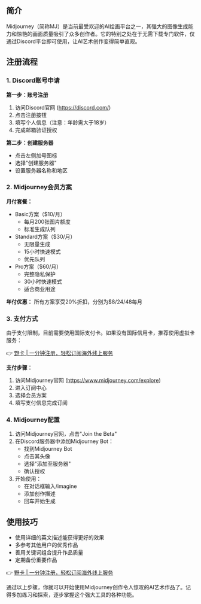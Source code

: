 ## **简介**

Midjourney（简称MJ）是当前最受欢迎的AI绘画平台之一，其强大的图像生成能力和惊艳的画面质量吸引了众多创作者。它的特别之处在于无需下载专门软件，仅通过Discord平台即可使用，让AI艺术创作变得简单直观。

## **注册流程**

### **1. Discord账号申请**

**第一步：账号注册**
1. 访问Discord官网 (https://discord.com/)
2. 点击注册按钮
3. 填写个人信息（注意：年龄需大于18岁）
4. 完成邮箱验证授权

**第二步：创建服务器**
- 点击左侧加号图标
- 选择"创建服务器"
- 设置服务器名称和地区

### **2. Midjourney会员方案**

**月付套餐：**
- Basic方案（$10/月）
  - 每月200张图片额度
  - 标准生成队列
- Standard方案（$30/月）
  - 无限量生成
  - 15小时快速模式
  - 优先队列
- Pro方案（$60/月）
  - 完整隐私保护
  - 30小时快速模式
  - 适合商业用途

**年付优惠：** 
所有方案享受20%折扣，分别为$8/24/48每月

### **3. 支付方式**

由于支付限制，目前需要使用国际支付卡。如果没有国际信用卡，推荐使用虚拟卡服务：

👉 [野卡 | 一分钟注册，轻松订阅海外线上服务](https://bit.ly/bewildcard)

**支付步骤：**
1. 访问Midjourney官网 (https://www.midjourney.com/explore)
2. 进入订阅中心
3. 选择会员方案
4. 填写支付信息完成订阅

### **4. Midjourney配置**

1. 访问Midjourney官网，点击"Join the Beta"
2. 在Discord服务器中添加Midjourney Bot：
   - 找到Midjourney Bot
   - 点击其头像
   - 选择"添加至服务器"
   - 确认授权
3. 开始使用：
   - 在对话框输入/imagine
   - 添加创作描述
   - 回车开始生成

## **使用技巧**

- 使用详细的英文描述能获得更好的效果
- 多参考其他用户的优秀作品
- 善用关键词组合提升作品质量
- 定期备份重要作品

👉 [野卡 | 一分钟注册，轻松订阅海外线上服务](https://bit.ly/bewildcard)

通过以上步骤，你就可以开始使用Midjourney创作令人惊叹的AI艺术作品了。记得多加练习和探索，逐步掌握这个强大工具的各种功能。